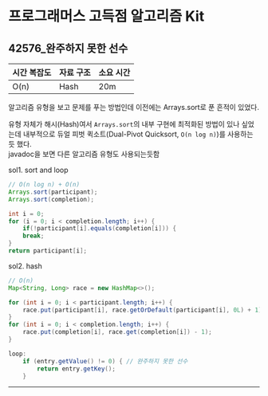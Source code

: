 # 프로그래머스 고득점 알고리즘 Kit

## 42576_완주하지 못한 선수

| 시간 복잡도 | 자료 구조 | 소요 시간 |
|---|---|---|
| O(n) | Hash | 20m

알고리즘 유형을 보고 문제를 푸는 방법인데 이전에는 Arrays.sort로 푼 흔적이 있었다.

유형 자체가 해시(Hash)여서 `Arrays.sort`의 내부 구현에 최적화된 방법이 있나 싶었는데 내부적으로 듀얼 피벗 퀵소트(Dual-Pivot Quicksort, `O(n log n)`)를 사용하는 듯 했다.<br/>
javadoc을 보면 다른 알고리즘 유형도 사용되는듯함

sol1. sort and loop
```java
// O(n log n) + O(n)
Arrays.sort(participant);
Arrays.sort(completion);

int i = 0;
for (i = 0; i < completion.length; i++) {
    if(!participant[i].equals(completion[i])) {
    break;
}
return participant[i];
```

sol2. hash

```java
// O(n)
Map<String, Long> race = new HashMap<>();

for (int i = 0; i < participant.length; i++) {
    race.put(participant[i], race.getOrDefault(participant[i], 0L) + 1);
}
for (int i = 0; i < completion.length; i++) {
    race.put(completion[i], race.get(completion[i]) - 1);
}

loop:
    if (entry.getValue() != 0) { // 완주하지 못한 선수
        return entry.getKey();
    }
```

---

